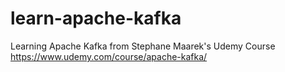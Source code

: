 # learn-apache-kafka

Learning Apache Kafka from Stephane Maarek's Udemy Course 
https://www.udemy.com/course/apache-kafka/
